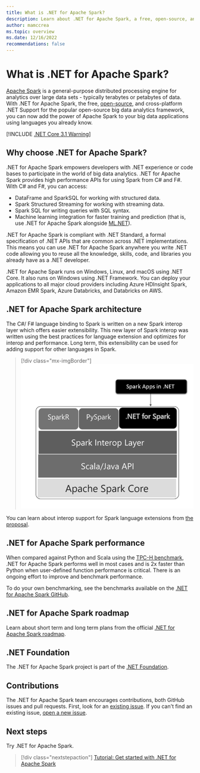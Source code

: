 ```yaml
---
title: What is .NET for Apache Spark?
description: Learn about .NET for Apache Spark, a free, open-source, and cross-platform big data analytics framework that takes Spark anywhere you write .NET code.
author: mamccrea
ms.topic: overview
ms.date: 12/16/2022
recommendations: false
---
```


# What is .NET for Apache Spark?

[Apache Spark](what-is-spark.md) is a general-purpose distributed processing engine for analytics over large data sets - typically terabytes or petabytes of data. With .NET for Apache Spark, the free, [open-source](https://github.com/dotnet/spark), and cross-platform .NET Support for the popular open-source big data analytics framework, you can now add the power of Apache Spark to your big data applications using languages you already know.

[!INCLUDE [.NET Core 3.1 Warning](./includes/net-core-31-spark.md)]

## Why choose .NET for Apache Spark?

.NET for Apache Spark empowers developers with .NET experience or code bases to participate in the world of big data analytics. .NET for Apache Spark provides high performance APIs for using Spark from C# and F#. With C# and F#, you can access:

* DataFrame and SparkSQL for working with structured data.
* Spark Structured Streaming for working with streaming data.
* Spark SQL for writing queries with SQL syntax.
* Machine learning integration for faster training and prediction (that is, use .NET for Apache Spark alongside [ML.NET](https://dot.net/ml)).

.NET for Apache Spark is compliant with .NET Standard, a formal specification of .NET APIs that are common across .NET implementations. This means you can use .NET for Apache Spark anywhere you write .NET code allowing you to reuse all the knowledge, skills, code, and libraries you already have as a .NET developer.

.NET for Apache Spark runs on Windows, Linux, and macOS using .NET Core. It also runs on Windows using .NET Framework. You can deploy your applications to all major cloud providers including Azure HDInsight Spark, Amazon EMR Spark, Azure Databricks, and Databricks on AWS.

## .NET for Apache Spark architecture

The C#/ F# language binding to Spark is written on a new Spark interop layer which offers easier extensibility. This new layer of Spark interop was written using the best practices for language extension and optimizes for interop and performance. Long term, this extensibility can be used for adding support for other languages in Spark.

> [!div class="mx-imgBorder"]
> ![.NET for Apache Spark architecture](media/dotnet-spark-architecture.png)

You can learn about interop support for Spark language extensions from [the proposal](https://issues.apache.org/jira/browse/SPARK-26257).

## .NET for Apache Spark performance

When compared against Python and Scala using the [TPC-H benchmark](http://www.tpc.org/tpch/), .NET for Apache Spark performs well in most cases and is 2x faster than Python when user-defined function performance is critical. There is an ongoing effort to improve and benchmark performance.

To do your own benchmarking, see the benchmarks available on the [.NET for Apache Spark GitHub](https://github.com/dotnet/spark/tree/main/benchmark).

## .NET for Apache Spark roadmap

Learn about short term and long term plans from the official [.NET for Apache Spark roadmap](https://github.com/dotnet/spark/blob/main/ROADMAP.md).

## .NET Foundation

The .NET for Apache Spark project is part of the [.NET Foundation](https://www.dotnetfoundation.org/).

## Contributions

The .NET for Apache Spark team encourages contributions, both GitHub issues and pull requests. First, look for an [existing issue](https://github.com/dotnet/spark/issues). If you can't find an existing issue, [open a new issue](https://github.com/dotnet/spark/issues?utf8=%E2%9C%93&q=is%3Aissue+is%3Aopen+).

## Next steps

Try .NET for Apache Spark.
> [!div class="nextstepaction"]
> [Tutorial: Get started with .NET for Apache Spark](./tutorials/get-started.md)
